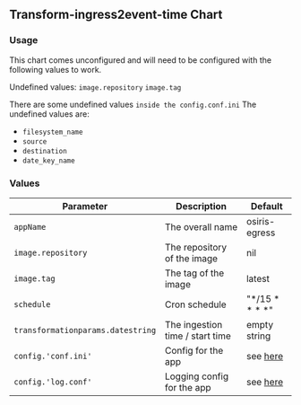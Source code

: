 ## Transform-ingress2event-time Chart

### Usage
This chart comes unconfigured and will need to be configured with the following values to work.

Undefined values:
```image.repository```
```image.tag```

There are some undefined values ```inside the config.conf.ini```
The undefined values are:
* ```filesystem_name ```
* ```source```
* ```destination```
* ```date_key_name```


### Values

| Parameter | Description | Default |
|-----------|-------------|---------|
| `appName` | The overall name | osiris-egress
| `image.repository` | The repository of the image | nil
| `image.tag` | The tag of the image | latest
| `schedule` | Cron schedule | "*/15 * * * *"
| `transformationparams.datestring` | The ingestion time / start time | empty string
| `config.'conf.ini'` | Config for the app | see [here](https://github.com/Open-Dataplatform/osiris-ingress-api/#configuration)
| `config.'log.conf'` | Logging config for the app | see [here](https://github.com/Open-Dataplatform/osiris-ingress-api/#configuration)
